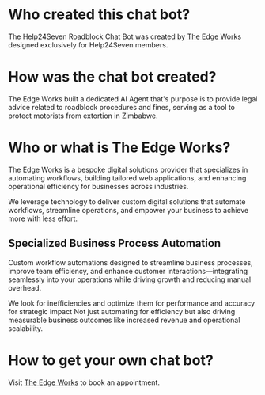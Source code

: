 # Who created this chat bot?
The Help24Seven Roadblock Chat Bot was created by [The Edge Works](https://theedge.works/) designed exclusively for Help24Seven members.
 
# How was the chat bot created?
The Edge Works built a dedicated AI Agent that's purpose is to provide legal advice related to roadblock procedures and fines, serving as a tool to protect motorists from extortion in Zimbabwe.

# Who or what is The Edge Works?
The Edge Works is a bespoke digital solutions provider that specializes in automating workflows, building tailored web applications, and enhancing operational efficiency for businesses across industries.

We leverage technology to deliver custom digital solutions that automate workflows, streamline operations, and empower your business to achieve more with less effort.

## Specialized Business Process Automation
Custom workflow automations designed to streamline business processes, improve team efficiency, and enhance customer interactions—integrating seamlessly into your operations while driving growth and reducing manual overhead.

We look for inefficiencies and optimize them for performance and accuracy for strategic impact Not just automating for efficiency but also driving measurable business outcomes like increased revenue and operational scalability.

# How to get your own chat bot?
Visit [The Edge Works](https://theedge.works/) to book an appointment.